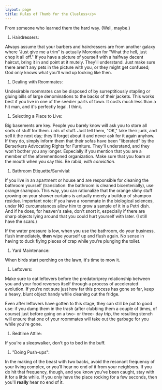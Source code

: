 ```yaml
---
layout: page
title: Rules of Thumb for the Clueless</p> 
---
```


From someone who learned them the hard way.  (Well, maybe.)

1. Hairdressers:

Always assume that your barbers and hairdressers are from another 
galaxy where "Just give me a trim" is actually Moronian for "What 
the hell, just chop it all off." If you have a picture of yourself with 
a halfway decent haircut, bring it in and point at it mutely. They'll understand. 
Just make sure there aren't any pets in the picture with you, or they might 
get confused; God only knows what you'll wind up looking like then.</p>

1. Dealing with Roommates:

Undesirable roommates can be disposed of by surreptitiously stapling 
or gluing bills of large denominations to the backs of their jackets. This works 
best if you live in one of the seedier parts of town. It costs much less than 
a hit man, and it's perfectly legal. I think.</p>

1. Selecting a Place to Live:

Big basements are key. People you barely know will ask you to
store all sorts of stuff for them. *Lots* of stuff. Just tell them,
"OK," take their junk, and sell it the next day; they'll forget about
it and never ask for it again anyhow. If they do, simply inform them
that their sofas have been "liberated" by the Berserkers Advocating
Rights for Furniture. They'll understand, and they won't bother you
any longer. Especially if you mention that you are a member of the
aforementioned organization. Make sure that you foam at the mouth
when you say this. Be rabid, *with conviction*.</p>

1. Bathroom Etiquette/Survivial:

If you live in an apartment or house and are responsible for
cleaning the bathroom yourself (translation: the bathroom is cleaned
bicentenially), use orange shampoo. This way, you can rationalize
that the orange slimy stuff growing on your shower curtains is
actually merely a buildup of shampoo residue. Important note: if you
have a roommate in the biological sciences, under NO curcumstances
allow him to grow a sample of it in a Petri dish. And if he does, for
heaven's sake, don't snort it, especially if there are sharp objects
lying around that you could hurt yourself with later. (I still have
the scars.)</p>

If the water pressure is low, when you use the bathroom, do 
your business, flush immediately, **then** wipe yourself up and flush again.
No sense in having to duck flying pieces of crap while you're plunging
the toilet.</p>

1. Yard Maintenance:

When birds start perching on the lawn, it's time to mow it.</p>

1. Leftovers:

Make sure to eat leftovers before the predator/prey relationship
between you and your food reverses itself through a process of
accelerated evolution. If you're not sure just how far this process
has gone so far, keep a heavy, blunt object handy while cleaning out
the fridge.</p>

Even after leftovers have gotten to this stage, they can still be
put to good use: if you dump them in the trash (after clubbing them
a couple of times, of course) just before going on a two- or three-
day trip, the resulting stench will ensure that one of your roommates
will take out the garbage for you while you're gone.</p>

1. Bedtime Attire:

If you're a sleepwalker, don't go to bed in the buff.</p>

1. "Doing Push-ups":

In the making of the beast with two backs, avoid the resonant 
frequency of your living complex, or you'll hear no end of it from your neighbors. 
If you do hit that frequency, though, and you know you've been caught, stay 
with it for a little while. If you only have the place rocking for a few seconds, 
then you'll **really** hear no end of it.</p>
